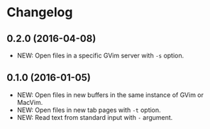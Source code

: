 Changelog
=========

0.2.0 (2016-04-08)
------------------

- NEW: Open files in a specific GVim server with `-s` option.


0.1.0 (2016-01-05)
------------------

- NEW: Open files in new buffers in the same instance of GVim or MacVim.
- NEW: Open files in new tab pages with `-t` option.
- NEW: Read text from standard input with `-` argument.
